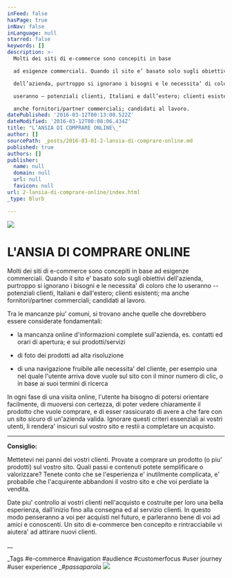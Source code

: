 ```yaml
---
inFeed: false
hasPage: true
inNav: false
inLanguage: null
starred: false
keywords: []
description: >-
  Molti dei siti di e-commerce sono concepiti in base

  ad esigenze commerciali. Quando il sito e’ basato solo sugli obiettivi

  dell’azienda, purtroppo si ignorano i bisogni e le necessita’ di coloro che lo

  useranno – potenziali clienti, Italiani e dall’estero; clienti esistenti; ma

  anche fornitori/partner commerciali; candidati al lavoro.
datePublished: '2016-03-12T00:13:08.522Z'
dateModified: '2016-03-12T00:08:06.434Z'
title: "L’ANSIA DI COMPRARE ONLINE\_"
author: []
sourcePath: _posts/2016-03-01-2-lansia-di-comprare-online.md
published: true
authors: []
publisher:
  name: null
  domain: null
  url: null
  favicon: null
url: 2-lansia-di-comprare-online/index.html
_type: Blurb

---
```

![](https://the-grid-user-content.s3-us-west-2.amazonaws.com/e7658787-009b-43a8-aa9e-5f33acdbbc8d.jpg)

# L'ANSIA DI COMPRARE ONLINE 

Molti dei siti di e-commerce sono concepiti in base
ad esigenze commerciali. Quando il sito e' basato solo sugli obiettivi
dell'azienda, purtroppo si ignorano i bisogni e le necessita' di coloro che lo
useranno -- potenziali clienti, Italiani e dall'estero; clienti esistenti; ma
anche fornitori/partner commerciali; candidati al lavoro.

Tra le mancanze piu' comuni, si trovano anche
quelle che dovrebbero essere considerate fondamentali: 

* la
mancanza online d'informazioni complete sull'azienda, es. contatti ed orari di
apertura; e sui prodotti/servizi

* di
foto dei prodotti ad alta risoluzione

* di
una navigazione fruibile alle necessita' del cliente, per esempio una nel quale
l'utente arriva dove vuole sul sito con il minor numero di clic, o in base ai
suoi termini di ricerca

In ogni fase di una visita online, l'utente ha
bisogno di potersi orientare facilmente, di muoversi con certezza, di poter
vedere chiaramente il prodotto che vuole comprare, e di esser rassicurato di
avere a che fare con un sito sicuro di un'azienda valida. Ignorare questi
criteri essenziali ai vostri utenti, li rendera' insicuri sul vostro sito e
restii a completare un acquisto.

****

**Consiglio:**

Mettetevi nei panni dei vostri clienti. Provate a
comprare un prodotto (o piu' prodotti) sul vostro sito. Quali passi e contenuti
potete semplificare o valorizzare? Tenete conto che se l'esperienza e'
inutilmente complicata, e' probabile che l'acquirente abbandoni il vostro sito
e che voi perdiate la vendita. 

Date piu' controllo ai vostri clienti nell'acquisto
e costruite per loro una bella esperienza, dall'inizio fino alla consegna ed al
servizio clienti. In questo modo penseranno a voi per acquisti nel futuro, e
parleranno bene di voi ad amici e conoscenti. Un sito di e-commerce ben
concepito e rintracciabile vi aiutera' ad attirare nuovi clienti.

__

_Tags \#e-commerce \#navigation \#audience
\#customerfocus \#user journey \#user experience __\#passaparola_
![](https://the-grid-user-content.s3-us-west-2.amazonaws.com/0f3a8b49-0bbb-462f-9b8c-2489339cac53.jpg)